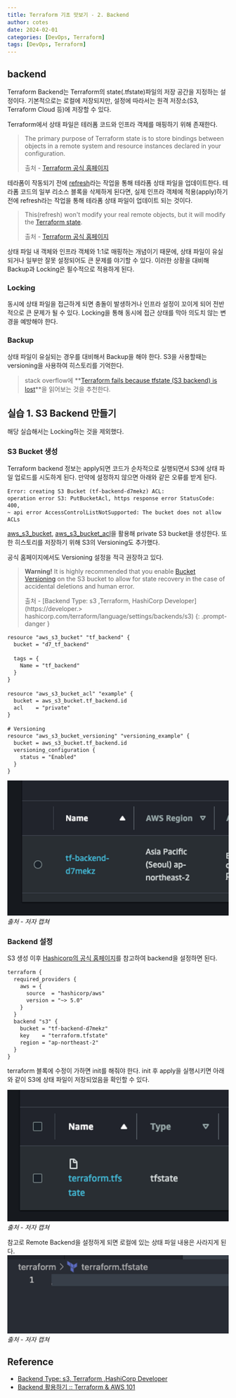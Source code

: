 ```yaml
---
title: Terraform 기초 맛보기 - 2. Backend 
author: cotes
date: 2024-02-01
categories: [DevOps, Terraform]
tags: [DevOps, Terraform]
---
```

## backend

Terraform Backend는 Terraform의 state(.tfstate)파일의 저장 공간을 지정하는 설정이다. 기본적으로는 로컬에 저장되지만, 설정에 따라서는 원격 저장소(S3, Terraform Cloud 등)에 저장할 수 있다. 

Terraform에서 상태 파일은 테러폼 코드와 인프라 객체를 매핑하기 위해 존재한다. 

> The primary purpose of Terraform state is to store bindings between objects in a remote system and resource instances declared in your configuration.
> 
> 출처 - [Terraform 공식 홈페이지](https://developer.hashicorp.com/terraform/language/state)
> 

테라폼이 작동되기 전에 [refresh](https://developer.hashicorp.com/terraform/cli/commands/refresh)라는 작업을 통해 테라폼 상태 파일을 업데이트한다. 테라폼 코드의 일부 리소스 블록을 삭제하게 된다면, 실제 인프라 객체에 적용(apply)하기 전에 refresh라는 작업을 통해 테라폼 상태 파일이 업데이트 되는 것이다. 

> This(refresh) won't modify your real remote objects, but it will modify the [Terraform state](https://developer.hashicorp.com/terraform/language/state).
> 
> 출처 - [Terraform 공식 홈페이지](https://developer.hashicorp.com/terraform/cli/commands/refresh) 
> 

상태 파일 내 객체와 인프라 객체와 1:1로 매핑하는 개념이기 때문에, 상태 파일이 유실되거나 일부만 잘못 설정되어도 큰 문제를 야기할 수 있다. 이러한 상황을 대비해 Backup과 Locking은 필수적으로 적용하게 된다. 

### Locking

동시에 상태 파일을 접근하게 되면 충돌이 발생하거나 인프라 설정이 꼬이게 되어 전반적으로 큰 문제가 될 수 있다. Locking을 통해 동시에 접근 상태를 막아 의도치 않는 변경을 예방해야 한다. 

### Backup

상태 파일이 유실되는 경우를 대비해서 Backup을 해야 한다. S3을 사용할때는 versioning을 사용하여 히스토리를 기억한다. 

> stack overflow에 **[Terraform fails because tfstate (S3 backend) is lost](https://stackoverflow.com/questions/54122890/terraform-fails-because-tfstate-s3-backend-is-lost)**을 읽어보는 것을 추천한다.
> 

## 실습 1. S3 Backend 만들기

해당 실습해서는 Locking하는 것을 제외했다. 

### S3 Bucket 생성

Terraform backend 정보는 apply되면 코드가 순차적으로 실행되면서 S3에 상태 파일 업로드를 시도하게 된다. 만약에 설정하지 않으면 아래와 같은 오류를 받게 된다. 

```
Error: creating S3 Bucket (tf-backend-d7mekz) ACL:
operation error S3: PutBucketAcl, https response error StatusCode: 400,
~ api error AccessControlListNotSupported: The bucket does not allow ACLs
```

[aws_s3_bucket](https://registry.terraform.io/providers/hashicorp/aws/latest/docs/resources/s3_bucket), [aws_s3_bucket_acl](https://registry.terraform.io/providers/hashicorp/aws/latest/docs/resources/s3_bucket_acl)을 활용해 private S3 bucket을 생성한다. 또한 히스토리를 저장하기 위해 S3의 Versioning도 추가했다. 

공식 홈페이지에서도 Versioning 설정을 적극 권장하고 있다. 

> **Warning!** It is highly recommended that you enable [Bucket Versioning](https://docs.aws.amazon.com/AmazonS3/latest/userguide/manage-versioning-examples.html) on the S3 bucket to allow for state recovery in the case of accidental deletions and human error.
> 
> 
> 출처 - [Backend Type: s3 ,Terraform, HashiCorp Developer](https://developer.> hashicorp.com/terraform/language/settings/backends/s3)
{: .prompt-danger }

```hcl
resource "aws_s3_bucket" "tf_backend" {
  bucket = "d7_tf_backend"

  tags = {
    Name = "tf_backend"
  }
}

resource "aws_s3_bucket_acl" "example" {
  bucket = aws_s3_bucket.tf_backend.id
  acl    = "private"
}

# Versioning
resource "aws_s3_bucket_versioning" "versioning_example" {
  bucket = aws_s3_bucket.tf_backend.id
  versioning_configuration {
    status = "Enabled"
  }
}
```

![basic-terraform-img1](/assets/img/post/2024-02-01/basic-terraform-img1.png)
_출처 - 저자 캡쳐_

### Backend 설정

S3 생성 이후 [Hashicorp의 공식 홈페이지](https://developer.hashicorp.com/terraform/language/settings/backends/s3)를 참고하여 backend을 설정하면 된다. 

```hcl
terraform {
  required_providers {
    aws = {
      source  = "hashicorp/aws"
      version = "~> 5.0"
    }
  }
  backend "s3" {
    bucket = "tf-backend-d7mekz"
    key    = "terraform.tfstate"
    region = "ap-northeast-2"
  }
}
```

terraform 블록에 수정이 가하면 init를 해줘야 한다. init 후 apply을 실행시키면 아래와 같이 S3에 상태 파일이 저장되었음을 확인할 수 있다.

![basic-terraform-img2](/assets/img/post/2024-02-01/basic-terraform-img2.png)
_출처 - 저자 캡쳐_

참고로 Remote Backend을 설정하게 되면 로컬에 있는 상태 파일 내용은 사라지게 된다. 
![basic-terraform-img3](/assets/img/post/2024-02-01/basic-terraform-img3.png)
_출처 - 저자 캡쳐_

## Reference
- [Backend Type: s3, Terraform ,HashiCorp Developer](https://developer.hashicorp.com/terraform/language/settings/backends/s3)
- [Backend 활용하기 :: Terraform & AWS 101](https://terraform101.inflearn.devopsart.dev/advanced/backend/)